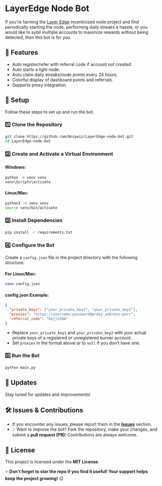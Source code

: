 # LayerEdge Node Bot

If you're farming the [Layer Edge](https://dashboard.layeredge.io/) incentivized node project and find periodically starting the node, performing daily streaks a hassle, or you would like to sybil multiple accounts to maximize rewards without being detected, then this bot is for you.

## 🚀 Features

- Auto register/refer with referral code if account not created.
- Auto starts a light node.
- Auto claim daily streaks/node points every 24 hours.
- Colorful display of  dashboard points and referrals.
- Supports proxy integration.

## 📌 Setup

Follow these steps to set up and run the bot.

### 1️⃣ Clone the Repository

```bash
git clone https://github.com/Anzywiz/LayerEdge-node-bot.git
cd LayerEdge-node-bot
```

### 2️⃣ Create and Activate a Virtual Environment

#### **Windows:**

```bash
python -m venv venv
venv\Scripts\activate
```

#### **Linux/Mac:**

```bash
python3 -m venv venv
source venv/bin/activate
```

### 3️⃣ Install Dependencies

```bash
pip install -r requirements.txt
```

### 4️⃣ Configure the Bot

Create a `config.json` file in the project directory with the following structure:

#### **For Linux/Mac:**

```bash
nano config.json
```

#### **config.json Example:**

```json
{
  "private_keys": ["your_private_key1", "your_private_key2"],
  "proxies": "https://username:password@proxy_address:port",
  "referral_code": "kejjtEBA"
}
```

- Replace `your_private_key1` and `your_private_key2` with your actual private keys of a registered or unregistered burner account.
- Set `proxies` in the format above or to `null` if you don't have one.

### 5️⃣ Run the Bot

```bash
python main.py
```

## 🔄 Updates

Stay tuned for updates and improvements!

## 🛠 Issues & Contributions

- If you encounter any issues, please report them in the **[Issues](https://github.com/Anzywiz/LayerEdge-node-bot/issues)** section.
- 💡 Want to improve the bot? Fork the repository, make your changes, and submit a **pull request (PR)**! Contributions are always welcome.

## 📜 License

This project is licensed under the **MIT License**.

⭐ **Don't forget to star the repo if you find it useful! Your support helps keep the project growing!** 😊

